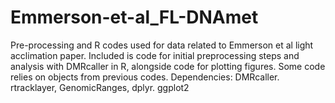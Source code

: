 # Emmerson-et-al_FL-DNAmet
Pre-processing and R codes used for data related to Emmerson et al light acclimation paper.
Included is code for initial preprocessing steps and analysis with DMRcaller in R, alongside code for plotting figures. Some code relies on objects from previous codes.
Dependencies: DMRcaller. rtracklayer, GenomicRanges, dplyr. ggplot2


